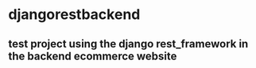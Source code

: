 # djangorestbackend
## test project using the django rest_framework in the backend ecommerce website
